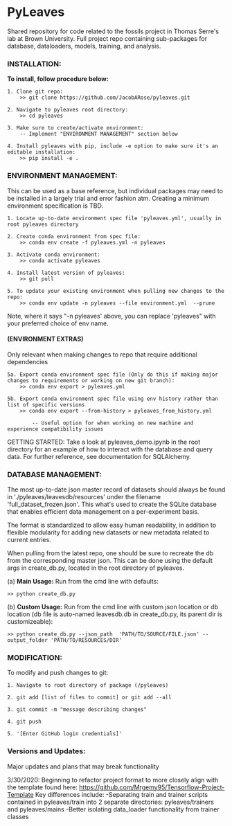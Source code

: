 PyLeaves
========

Shared repository for code related to the fossils project in Thomas Serre's lab at Brown University.
Full project repo containing sub-packages for database, dataloaders, models, training, and analysis.


### INSTALLATION: 
**To install, follow procedure below:**

    1. Clone git repo:
        >> git clone https://github.com/JacobARose/pyleaves.git

    2. Navigate to pyleaves root directory:
        >> cd pyleaves

    3. Make sure to create/activate environment:
        -- Implement "ENVIRONMENT MANAGEMENT" section below
        
    4. Install pyleaves with pip, include -e option to make sure it's an editable installation:
        >> pip install -e .
        
### ENVIRONMENT MANAGEMENT:
This can be used as a base reference, but individual packages may need to be installed in a largely trial and error fashion atm. Creating a minimum environment specification is TBD.

    1. Locate up-to-date environment spec file 'pyleaves.yml', usually in root pyleaves directory

    2. Create conda environment from spec file:
        >> conda env create -f pyleaves.yml -n pyleaves
        
    3. Activate conda environment:
        >> conda activate pyleaves
    
    4. Install latest version of pyleaves:
        >> git pull
        
    5. To update your existing environment when pulling new changes to the repo:
        >> conda env update -n pyleaves --file environment.yml  --prune


Note, where it says "-n pyleaves' above, you can replace 'pyleaves" with your preferred choice of env name.

#### (ENVIRONMENT EXTRAS)
Only relevant when making changes to repo that require additional dependencies

    5a. Export conda environment spec file (Only do this if making major changes to requirements or working on new git branch):
        >> conda env export > pyleaves.yml
        
    5b. Export conda environment spec file using env history rather than list of specific versions
        >> conda env export --from-history > pyleaves_from_history.yml
        
            -- Useful option for when working on new machine and experience compatibility issues


GETTING STARTED: Take a look at pyleaves_demo.ipynb in the root directory for an example of how to interact with the database and query data. For further reference, see documentation for SQLAlchemy.


### DATABASE MANAGEMENT:

The most up-to-date json master record of datasets should always be found in './pyleaves/leavesdb/resources' under the filename 'full_dataset_frozen.json'. This what's used to create the SQLite database that enables efficient data management on a per-experiment basis. 

The format is standardized to allow easy human readability, in addition to flexible modularity for adding new datasets or new metadata related to current entries.

When pulling from the latest repo, one should be sure to recreate the db from the corresponding master json. This can be done using the default args in create_db.py, located in the root directory of pyleaves.

(a) **Main Usage:** 
Run from the cmd line with defaults:

    >> python create_db.py

(b) **Custom Usage:**
Run from the cmd line with custom json location or db location (db file is auto-named leavesdb.db in create_db.py, its parent dir is customizeable):

    >> python create_db.py --json_path  'PATH/TO/SOURCE/FILE.json' --output_folder 'PATH/TO/RESOURCES/DIR'

### MODIFICATION:
To modify and push changes to git:

    1. Navigate to root directory of package (/pyleaves)

    2. git add [list of files to commit] or git add --all

    3. git commit -m "message describing changes"

    4. git push

    5. '[Enter GitHub login credentials]'


### Versions and Updates:
Major updates and plans that may break functionality

3/30/2020: Beginning to refactor project format to more closely align with the template found here: https://github.com/Mrgemy95/Tensorflow-Project-Template
Key differences include:
    -Separating train and trainer scripts contained in pyleaves/train into 2 separate directories: pyleaves/trainers and pyleaves/mains
    -Better isolating data_loader functionality from trainer classes








